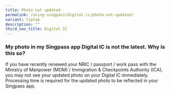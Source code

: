 ```yaml
---
title: Photo not updated
permalink: /using-singpass/digital-ic/photo-not-updated/
variant: tiptap
description: ""
third_nav_title: Digital IC
---
```

<h3>My photo in my Singpass app Digital IC is not the latest. Why is this so?</h3>
<p>If you have recently renewed your NRIC / passport / work pass with the
Ministry of Manpower (MOM) / Immigration &amp; Checkpoints Authority (ICA),
you may not see your updated photo on your Digital IC immediately. Processing
time is required for the updated photo to be reflected in your Singpass
app.</p>